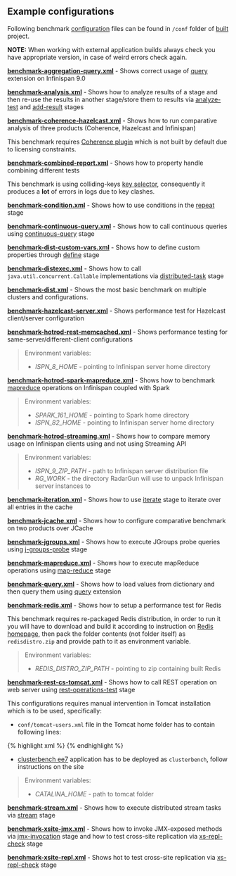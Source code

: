 ---
---

Example configurations
----------------------

Following benchmark [configuration]({{page.path_to_root}}benchmark_configuration/general.html) files can be found in `/conf` folder of [built](./building_binaries.html) project.

**NOTE:** When working with external application builds always check you have appropriate version, in case of weird errors check again.

**[benchmark-aggregation-query.xml](https://github.com/radargun/radargun/blob/master/extensions/query/src/main/resources/benchmark-aggregation-query.xml)** - Shows correct usage of [query]({{page.path_to_root}}stages/query.html) extension on Infinispan 9.0

**[benchmark-analysis.xml](https://github.com/radargun/radargun/blob/master/extensions/cache/src/main/resources/benchmark-analysis.xml)** - Shows how to analyze results of a stage and then re-use the results in another stage/store them to results via [analyze-test]({{page.path_to_root}}stages/core.html#analyze-test) and [add-result]({{page.path_to_root}}stages/core.html#add-result) stages

**[benchmark-coherence-hazelcast.xml](https://github.com/radargun/radargun/blob/master/extensions/cache/src/main/resources/benchmark-coherence-hazelcast.xml)** - Shows how to run comparative analysis of three products (Coherence, Hazelcast and Infinispan)

This benchmark requires [Coherence plugin]({{page.path_to_root}}other_docs/coherence_plugin.html) which is not built by default due to licensing constraints.

**[benchmark-combined-report.xml](https://github.com/radargun/radargun/blob/master/extensions/cache/src/main/resources/benchmark-combined-report.xml)** - Shows how to property handle combining different tests

This benchmark is using colliding-keys [key selector]({{page.path_to_root}}benchmark_configuration/key_selectors.html), consequently it produces a **lot** of errors in logs due to key clashes.

**[benchmark-condition.xml](https://github.com/radargun/radargun/blob/master/extensions/cache/src/main/resources/benchmark-condition.xml)** - Shows how to use conditions in the [repeat]({{page.path_to_root}}stages/core.html#repeat-begin) stage

**[benchmark-continuous-query.xml](https://github.com/radargun/radargun/blob/master/extensions/query/src/main/resources/benchmark-continuous-query.xml)** - Shows how to call continuous queries using [continuous-query]({{page.path_to_root}}stages/query.html#continuous-query) stage

**[benchmark-dist-custom-vars.xml](https://github.com/radargun/radargun/blob/master/extensions/cache/src/main/resources/benchmark-dist-custom-vars.xml)** - Shows how to define custom properties through [define]({{page.path_to_root}}stages/core.html#define) stage

**[benchmark-distexec.xml](https://github.com/radargun/radargun/blob/master/extensions/cache/src/main/resources/benchmark-distexec.xml)** - Shows how to call `java.util.concurrent.Callable` implementations via [distributed-task]({{page.path_to_root}}stages/cache.html#distributed-task) stage

**[benchmark-dist.xml](https://github.com/radargun/radargun/blob/master/extensions/cache/src/main/resources/benchmark-dist.xml)** - Shows the most basic benchmark on multiple clusters and configurations.

**[benchmark-hazelcast-server.xml](https://github.com/radargun/radargun/blob/master/extensions/cache/src/main/resources/benchmark-hazelcast-server.xml)** - Shows performance test for Hazelcast client/server configuration

**[benchmark-hotrod-rest-memcached.xml](https://github.com/radargun/radargun/blob/master/extensions/cache/src/main/resources/benchmark-hotrod-rest-memcached.xml)** - Shows performance testing for same-server/different-client configurations

> Environment variables:
> * *ISPN_8_HOME*	- pointing to Infinispan server home directory  

**[benchmark-hotrod-spark-mapreduce.xml](https://github.com/radargun/radargun/blob/master/extensions/mapreduce/src/main/resources/benchmark-hotrod-spark-mapreduce.xml)** - Shows how to benchmark [mapreduce]({{page.path_to_root}}stages/mapreduce.html) operations on Infinispan coupled with Spark

> Environment variables:
> * *SPARK_161_HOME*	- pointing to Spark home directory
> * *ISPN_82_HOME*	- pointing to Infinispan server home directory  

**[benchmark-hotrod-streaming.xml](https://github.com/radargun/radargun/blob/master/extensions/cache/src/main/resources/benchmark-hotrod-streaming.xml)** - Shows how to compare memory usage on Infinispan clients using and not using Streaming API

> Environment variables:
> * *ISPN_9_ZIP_PATH*	- path to Infinispan server distribution file  
> * *RG_WORK*		- the directory RadarGun will use to unpack Infinispan server instances to  

**[benchmark-iteration.xml](https://github.com/radargun/radargun/blob/master/extensions/cache/src/main/resources/benchmark-iteration.xml)** - Shows how to use [iterate]({{page.path_to_root}}stages/cache.html#iterate) stage to iterate over all entries in the cache

**[benchmark-jcache.xml](https://github.com/radargun/radargun/blob/master/extensions/cache/src/main/resources/benchmark-jcache.xml)** - Shows how to configure comparative benchmark on two products over JCache

**[benchmark-jgroups.xml](https://github.com/radargun/radargun/blob/master/core/src/main/resources/benchmark-jgroups.xml)** - Shows how to execute JGroups probe queries using [j-groups-probe]({{page.path_to_root}}stages/core.html#j-groups-probe) stage

**[benchmark-mapreduce.xml](https://github.com/radargun/radargun/blob/master/extensions/mapreduce/src/main/resources/benchmark-mapreduce.xml)** - Shows how to execute mapReduce operations using [map-reduce]({{page.path_to_root}}stages/mapreduce.html#map-reduce) stage

**[benchmark-query.xml](https://github.com/radargun/radargun/blob/master/extensions/query/src/main/resources/benchmark-query.xml)** - Shows how to load values from dictionary and then query them using [query]({{page.path_to_root}}stages/query.html) extension

**[benchmark-redis.xml](https://github.com/radargun/radargun/blob/master/extensions/cache/src/main/resources/benchmark-redis.xml)** - Shows how to setup a performance test for Redis

This benchmark requires re-packaged Redis distribution, in order to run it you will have to download and build it according to instruction on [Redis homepage](https://redis.io/), then pack the folder contents (not folder itself) as `redisdistro.zip` and provide path to it as environment variable.

> Environment variables:
> * *REDIS_DISTRO_ZIP_PATH*  - pointing to zip containing built Redis  

**[benchmark-rest-cs-tomcat.xml](https://github.com/radargun/radargun/blob/master/extensions/rest/src/main/resources/benchmark-rest-cs-tomcat.xml)** - Shows how to call REST operation on web server using [rest-operations-test]({{page.path_to_root}}stages/rest.html#rest-operations-test) stage

This configurations requires manual intervention in Tomcat installation which is to be used, specifically:

* `conf/tomcat-users.xml` file in the Tomcat home folder has to contain following lines:

{% highlight xml %}
    <role rolename="manager-script"/>
    <user username="tomcat" password="tomcat" roles="manager-script"/>
{% endhighlight %}

* [clusterbench ee7](https://github.com/clusterbench/clusterbench) application has to be deployed as `clusterbench`, follow instructions on the site

> Environment variables:
> * *CATALINA_HOME*	- path to tomcat folder  

**[benchmark-stream.xml](https://github.com/radargun/radargun/blob/master/extensions/cache/src/main/resources/benchmark-stream.xml)** - Shows how to execute distributed stream tasks via [stream]({{page.path_to_root}}stages/cache.html#stream) stage

**[benchmark-xsite-jmx.xml](https://github.com/radargun/radargun/blob/master/extensions/cache/src/main/resources/benchmark-xsite-jmx.xml)** - Shows how to invoke JMX-exposed methods via [jmx-invocation]({{page.path_to_root}}stages/core.html#jmx-invocation) stage and how to test cross-site replication via [xs-repl-check]({{page.path_to_root}}stages/cache.html#xs-repl-check) stage

**[benchmark-xsite-repl.xml](https://github.com/radargun/radargun/blob/master/extensions/cache/src/main/resources/benchmark-xsite-repl.xml)** - Shows hot to test cross-site replication via [xs-repl-check]({{page.path_to_root}}stages/cache.html#xs-repl-check) stage
